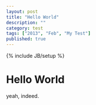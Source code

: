 ```yaml
---
layout: post
title: "Hello World"
description: ""
category: test
tags: ["2013", "Feb", "My Test"]
published: true
---
```


{% include JB/setup %}

# Hello World

yeah, indeed.
